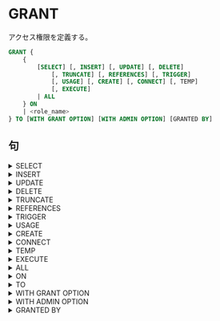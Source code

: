 # GRANT

アクセス権限を定義する。

```sql
GRANT {
    {
        [SELECT] [, INSERT] [, UPDATE] [, DELETE]
            [, TRUNCATE] [, REFERENCES] [, TRIGGER]
            [, USAGE] [, CREATE] [, CONNECT] [, TEMP]
            [, EXECUTE]
        | ALL
    } ON
    | <role_name>
} TO [WITH GRANT OPTION] [WITH ADMIN OPTION] [GRANTED BY]
```

## 句

<details><summary>SELECT</summary>

`SELECT`権限

```sql
SELECT [(<column_name>[, ...])]
```

</details>

<details><summary>INSERT</summary>

`INSERT`権限

```sql
INSERT [(<column_name>[, ...])]
```

</details>

<details><summary>UPDATE</summary>

`UPDATE`権限

```sql
UPDATE [(<column_name>[, ...])]
```

</details>

<details><summary>DELETE</summary>

`DELETE`権限

```sql
DELETE
```

</details>

<details><summary>TRUNCATE</summary>

`TRUNCATE`権限

```sql
TRUNCATE
```

</details>

<details><summary>REFERENCES</summary>

外部キー制約を作成できる権限

```sql
REFERENCES [(<column_name>[, ...])]
```

</details>

<details><summary>TRIGGER</summary>

トリガを作成できる権限。

```sql
TRIGGER
```

</details>

<details><summary>USAGE</summary>

```sql
USAGE
```

</details>

<details><summary>CREATE</summary>

新しいスキーマやパブリケーションを作成できる権限

```sql
CREATE
```

</details>

<details><summary>CONNECT</summary>

データベースに接続する権限。

```sql
CONNECT
```

</details>

<details><summary>TEMP</summary>

一時テーブルを作成する権限。`TEMPORARY`と同等

```sql
TEMP
```

</details>

<details><summary>EXECUTE</summary>

関数の呼び出し権限。

```sql
EXECUTE
```

</details>

<details><summary>ALL</summary>

すべての権限。

```sql
ALL [PRIVILEGES] [(<column_name>[, ...])]
```

</details>

<details><summary>ON</summary>

```sql
ON {
    <table_name>[, ...]
    | ALL
    | SEQUENCE
    | DATABASE
    | DOMAIN
    | FOREIGN DATA WRAPPER
    | FOREIGN SERVER
    | FUNCTION
    | ROUTINE
    | LANGUAGE
    | LARGE OBJECT
    | TYPE
    | SCHEMA
}
```

### 句

<details><summary>ALL</summary>

```sql
ALL {TABLES | SEQUENCES | FUNCTIONS | ROUTINES} IN SCHEMA <schema_name>[, ...]
```

</details>

<details><summary>SEQUENCE</summary>

```sql
SEQUENCE <sequence_name>[, ...]
```

</details>

</details>

<details><summary>TO</summary>

```sql
TO {<role_name> | PUBLIC | CURRENT_USER | SESSION_USER}[, ...]
```

</details>

<details><summary>WITH GRANT OPTION</summary>

```sql
WITH GRANT OPTION
```

</details>

<details><summary>WITH ADMIN OPTION</summary>

```sql
WITH ADMIN OPTION
```

</details>

<details><summary>GRANTED BY</summary>

```sql
GRANTED BY <role_specification>
```

</details>
